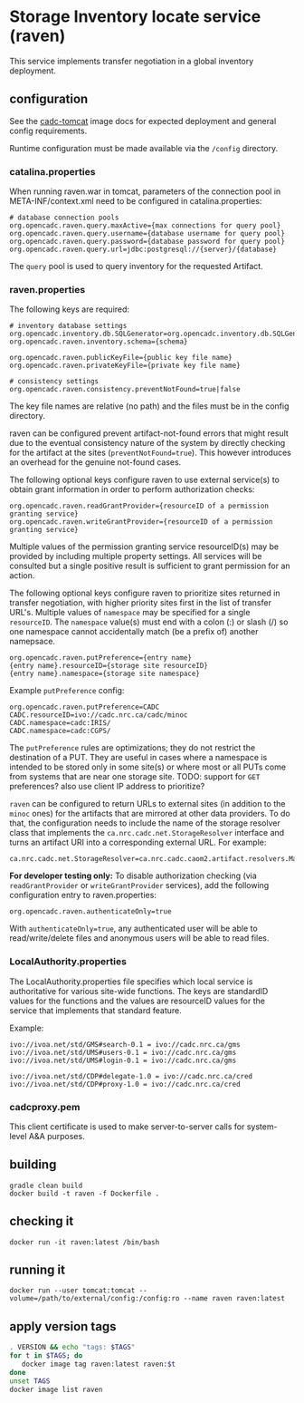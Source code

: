 # Storage Inventory locate service (raven)
This service implements transfer negotiation in a global inventory deployment.

## configuration
See the [cadc-tomcat](https://github.com/opencadc/docker-base/tree/master/cadc-tomcat) image docs 
for expected deployment and general config requirements.

Runtime configuration must be made available via the `/config` directory.

### catalina.properties
When running raven.war in tomcat, parameters of the connection pool in META-INF/context.xml need
to be configured in catalina.properties:
```
# database connection pools
org.opencadc.raven.query.maxActive={max connections for query pool}
org.opencadc.raven.query.username={database username for query pool}
org.opencadc.raven.query.password={database password for query pool}
org.opencadc.raven.query.url=jdbc:postgresql://{server}/{database}

```
The `query` pool is used to query inventory for the requested Artifact.

### raven.properties
The following keys are required:
```
# inventory database settings
org.opencadc.inventory.db.SQLGenerator=org.opencadc.inventory.db.SQLGenerator
org.opencadc.raven.inventory.schema={schema}

org.opencadc.raven.publicKeyFile={public key file name}
org.opencadc.raven.privateKeyFile={private key file name}

# consistency settings
org.opencadc.raven.consistency.preventNotFound=true|false
```
The key file names are relative (no path) and the files must be in the config directory.

raven can be configured prevent artifact-not-found errors that might result due to the eventual consistency nature of
the system by directly checking for the artifact at the sites (`preventNotFound=true`). This however introduces an
overhead for the genuine not-found cases.

The following optional keys configure raven to use external service(s) to obtain grant information in order
to perform authorization checks:
```
org.opencadc.raven.readGrantProvider={resourceID of a permission granting service}
org.opencadc.raven.writeGrantProvider={resourceID of a permission granting service}
```
Multiple values of the permission granting service resourceID(s) may be provided by including multiple property 
settings. All services will be consulted but a single positive result is sufficient to grant permission for an 
action.

The following optional keys configure raven to prioritize sites returned in transfer negotiation, with higher priority
sites first in the list of transfer URL's. Multiple values of `namespace` may be specified for a single `resourceID`. 
The `namespace` value(s) must end with a colon (:) or slash (/) so one namespace cannot accidentally match (be a 
prefix of) another namepsace.

```
org.opencadc.raven.putPreference={entry name}
{entry name}.resourceID={storage site resourceID}
{entry name}.namespace={storage site namespace}
```

Example `putPreference` config:
```
org.opencadc.raven.putPreference=CADC
CADC.resourceID=ivo://cadc.nrc.ca/cadc/minoc
CADC.namespace=cadc:IRIS/
CADC.namespace=cadc:CGPS/
```

The `putPreference` rules are optimizations; they do not restrict the destination of a PUT. They are useful in cases 
where a namespace is intended to be stored only in some site(s) or where most or all PUTs come from systems that are near one 
storage site. TODO: support for `GET` preferences? also use client IP address to prioritize?

`raven` can be configured to return URLs to external sites (in addition to the `minoc` ones) for the artifacts that are
mirrored at other data providers. To do that, the configuration needs to include the name of the storage resolver class
that implements the `ca.nrc.cadc.net.StorageResolver` interface and turns an artifact URI into a corresponding
external URL. For example: 

```
ca.nrc.cadc.net.StorageResolver=ca.nrc.cadc.caom2.artifact.resolvers.MastResolver
```

**For developer testing only:** To disable authorization checking (via `readGrantProvider` or `writeGrantProvider`
services), add the following configuration entry to raven.properties:
```
org.opencadc.raven.authenticateOnly=true
```
With `authenticateOnly=true`, any authenticated user will be able to read/write/delete files and anonymous users
will be able to read files.


### LocalAuthority.properties
The LocalAuthority.properties file specifies which local service is authoritative for various site-wide functions. The keys
are standardID values for the functions and the values are resourceID values for the service that implements that standard 
feature.

Example:
```
ivo://ivoa.net/std/GMS#search-0.1 = ivo://cadc.nrc.ca/gms           
ivo://ivoa.net/std/UMS#users-0.1 = ivo://cadc.nrc.ca/gms    
ivo://ivoa.net/std/UMS#login-0.1 = ivo://cadc.nrc.ca/gms           

ivo://ivoa.net/std/CDP#delegate-1.0 = ivo://cadc.nrc.ca/cred
ivo://ivoa.net/std/CDP#proxy-1.0 = ivo://cadc.nrc.ca/cred
```

### cadcproxy.pem
This client certificate is used to make server-to-server calls for system-level A&A purposes.

## building

```
gradle clean build
docker build -t raven -f Dockerfile .
```

## checking it
```
docker run -it raven:latest /bin/bash
```

## running it
```
docker run --user tomcat:tomcat --volume=/path/to/external/config:/config:ro --name raven raven:latest
```

## apply version tags
```bash
. VERSION && echo "tags: $TAGS" 
for t in $TAGS; do
   docker image tag raven:latest raven:$t
done
unset TAGS
docker image list raven
```
